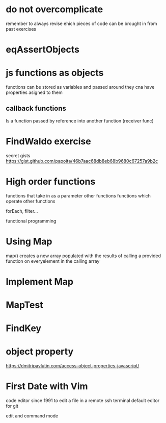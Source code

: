 # do not overcomplicate
remember to always revise ehich pieces of code can be brought in from past exercises

# eqAssertObjects

# js functions as objects
functions can be stored as variables and passed around
they cna have properties asigned to them

## callback functions
Is a function passed by reference into another function (receiver func)

# FindWaldo exercise
secret gists
https://gist.github.com/papoita/46b7aac68db8eb68b9680c67257a9b2c


# High order functions
functions that take in as a parameter other functions
functions which operate other functions

forEach, filter...

functional programming

# Using Map
map()
creates a new array populated with the results of calling a provided function on everyelement in the calling array

# Implement Map

# MapTest

# FindKey



# object property
https://dmitripavlutin.com/access-object-properties-javascript/

# First Date with Vim

code editor since 1991
to edit a file in a remote ssh terminal
default editor for git

edit and command mode

